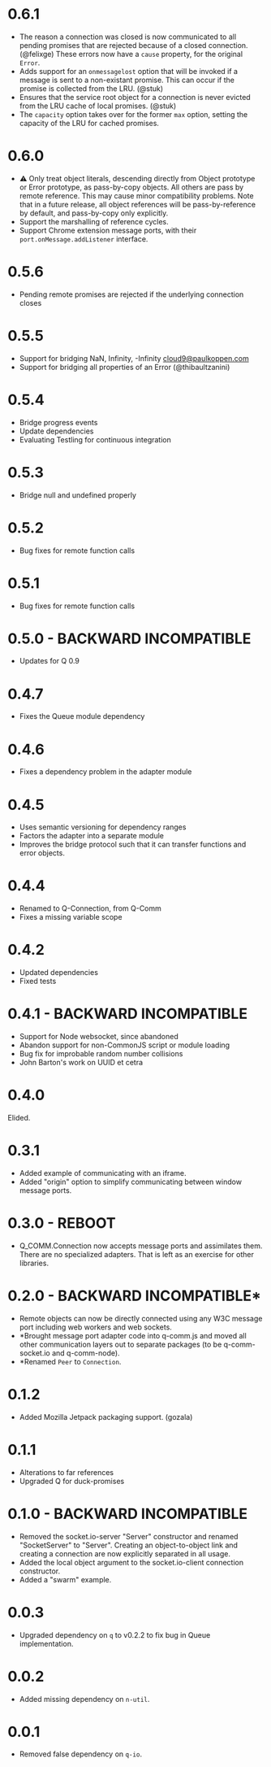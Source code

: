 <!-- vim:ts=4:sts=4:sw=4:et:tw=60 -->

# 0.6.1

-   The reason a connection was closed is now communicated to all pending
    promises that are rejected because of a closed connection.  (@felixge)
    These errors now have a `cause` property, for the original `Error`.
-   Adds support for an `onmessagelost` option that will be invoked if a message
    is sent to a non-existant promise. This can occur if the promise is
    collected from the LRU. (@stuk)
-   Ensures that the service root object for a connection is never evicted from
    the LRU cache of local promises. (@stuk)
-   The `capacity` option takes over for the former `max` option, setting the
    capacity of the LRU for cached promises.

# 0.6.0

-   :warning: Only treat object literals, descending directly from Object
    prototype or Error prototype, as pass-by-copy objects. All others are pass
    by remote reference. This may cause minor compatibility problems.
    Note that in a future release, all object references will be
    pass-by-reference by default, and pass-by-copy only explicitly.
-   Support the marshalling of reference cycles.
-   Support Chrome extension message ports, with their
    `port.onMessage.addListener` interface.

# 0.5.6

-   Pending remote promises are rejected if the underlying connection
    closes

# 0.5.5

-   Support for bridging NaN, Infinity, -Infinity
    <cloud9@paulkoppen.com>
-   Support for bridging all properties of an Error (@thibaultzanini)

# 0.5.4

-   Bridge progress events
-   Update dependencies
-   Evaluating Testling for continuous integration

# 0.5.3

-   Bridge null and undefined properly

# 0.5.2

-   Bug fixes for remote function calls

# 0.5.1

-   Bug fixes for remote function calls

# 0.5.0 - BACKWARD INCOMPATIBLE

-   Updates for Q 0.9

# 0.4.7

-   Fixes the Queue module dependency

# 0.4.6

-   Fixes a dependency problem in the adapter module

# 0.4.5

-   Uses semantic versioning for dependency ranges
-   Factors the adapter into a separate module
-   Improves the bridge protocol such that it can transfer functions and
    error objects.

# 0.4.4

-   Renamed to Q-Connection, from Q-Comm
-   Fixes a missing variable scope

# 0.4.2

-   Updated dependencies
-   Fixed tests

# 0.4.1 - BACKWARD INCOMPATIBLE

-   Support for Node websocket, since abandoned
-   Abandon support for non-CommonJS script or module loading
-   Bug fix for improbable random number collisions
-   John Barton's work on UUID et cetra

# 0.4.0

Elided.

# 0.3.1

-   Added example of communicating with an iframe.
-   Added "origin" option to simplify communicating between
    window message ports.

# 0.3.0 - REBOOT

-   Q_COMM.Connection now accepts message ports and
    assimilates them.  There are no specialized adapters.
    That is left as an exercise for other libraries.

# 0.2.0 - BACKWARD INCOMPATIBLE*

-   Remote objects can now be directly connected using any
    W3C message port including web workers and web sockets.
-   *Brought message port adapter code into q-comm.js and
    moved all other communication layers out to separate
    packages (to be q-comm-socket.io and q-comm-node).
-   *Renamed `Peer` to `Connection`.

# 0.1.2

-   Added Mozilla Jetpack packaging support. (gozala)

# 0.1.1

-   Alterations to far references
-   Upgraded Q for duck-promises

# 0.1.0 - BACKWARD INCOMPATIBLE

-   Removed the socket.io-server "Server" constructor and
    renamed "SocketServer" to "Server".  Creating an
    object-to-object link and creating a connection are now
    explicitly separated in all usage.
-   Added the local object argument to the socket.io-client
    connection constructor.
-   Added a "swarm" example.

# 0.0.3

-   Upgraded dependency on `q` to v0.2.2 to fix bug in Queue
    implementation.

# 0.0.2

-   Added missing dependency on `n-util`.

# 0.0.1

-   Removed false dependency on `q-io`.

